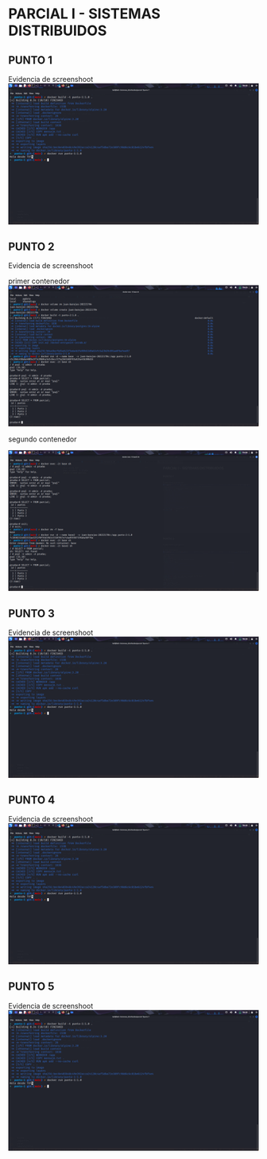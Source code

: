 # PARCIAL I - SISTEMAS DISTRIBUIDOS

## PUNTO 1

Evidencia de screenshoot
![Texto alternativo](img/punto-1/image.png)

## PUNTO 2

Evidencia de screenshoot

primer contenedor
![Texto alternativo](img/punto-2/image.png)

segundo contenedor

![Texto alternativo](img/punto-2/image2.png)

## PUNTO 3

Evidencia de screenshoot
![Texto alternativo](img/punto-1/image.png)

## PUNTO 4

Evidencia de screenshoot
![Texto alternativo](img/punto-1/image.png)

## PUNTO 5

Evidencia de screenshoot
![Texto alternativo](img/punto-1/image.png)
